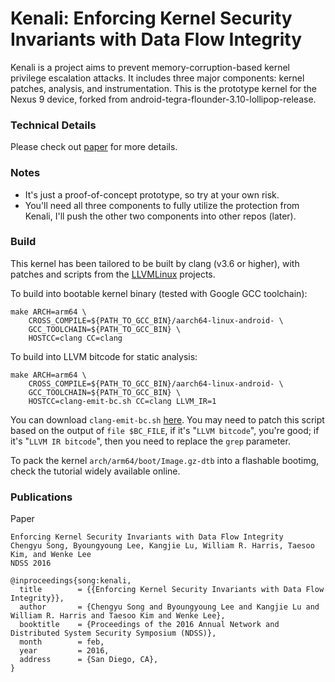 # Kenali: Enforcing Kernel Security Invariants with Data Flow Integrity

Kenali is a project aims to prevent memory-corruption-based kernel privilege escalation attacks.
It includes three major components: kernel patches, analysis, and instrumentation.
This is the prototype kernel for the Nexus 9 device,
forked from android-tegra-flounder-3.10-lollipop-release.

### Technical Details

Please check out [paper](https://www.internetsociety.org/sites/default/files/blogs-media/enforcing-kernal-security-invariants-data-flow-integrity.pdf) for more details.

### Notes
- It's just a proof-of-concept prototype, so try at your own risk.
- You'll need all three components to fully utilize the protection from Kenali, I'll push the other two components into other repos (later).

### Build

This kernel has been tailored to be built by clang (v3.6 or higher),
with patches and scripts from the [LLVMLinux](http://llvm.linuxfoundation.org/index.php/Main_Page) projects.

To build into bootable kernel binary (tested with Google GCC toolchain):
```
make ARCH=arm64 \
    CROSS_COMPILE=${PATH_TO_GCC_BIN}/aarch64-linux-android- \
    GCC_TOOLCHAIN=${PATH_TO_GCC_BIN} \
    HOSTCC=clang CC=clang
```

To build into LLVM bitcode for static analysis:
```
make ARCH=arm64 \
    CROSS_COMPILE=${PATH_TO_GCC_BIN}/aarch64-linux-android- \
    GCC_TOOLCHAIN=${PATH_TO_GCC_BIN} \
    HOSTCC=clang-emit-bc.sh CC=clang LLVM_IR=1
```
You can download `clang-emit-bc.sh` [here](http://git.linuxfoundation.org/?p=llvmlinux.git;a=blob_plain;f=arch/all/bin/clang-emit-bc.sh;hb=HEAD).
You may need to patch this script based on the output of `file $BC_FILE`,
if it's "`LLVM bitcode`", you're good; if it's "`LLVM IR bitcode`",
then you need to replace the `grep` parameter.

To pack the kernel `arch/arm64/boot/Image.gz-dtb` into a flashable bootimg,
check the tutorial widely available online.

### Publications
Paper
```
Enforcing Kernel Security Invariants with Data Flow Integrity
Chengyu Song, Byoungyoung Lee, Kangjie Lu, William R. Harris, Taesoo Kim, and Wenke Lee
NDSS 2016

@inproceedings{song:kenali,
  title        = {{Enforcing Kernel Security Invariants with Data Flow Integrity}},
  author       = {Chengyu Song and Byoungyoung Lee and Kangjie Lu and William R. Harris and Taesoo Kim and Wenke Lee},
  booktitle    = {Proceedings of the 2016 Annual Network and Distributed System Security Symposium (NDSS)},
  month        = feb,
  year         = 2016,
  address      = {San Diego, CA},
}
```
